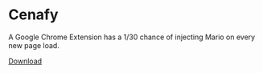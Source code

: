 # Cenafy

A Google Chrome Extension has a 1/30 chance of injecting Mario on every new page load.

[Download]()
